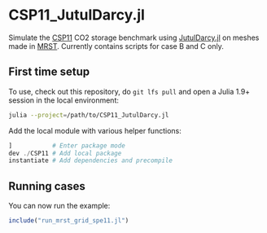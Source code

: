 # CSP11_JutulDarcy.jl

Simulate the [CSP11](https://www.spe.org/en/csp/) CO2 storage benchmark using [JutulDarcy.jl](https://github.com/sintefmath/JutulDarcy.jl) on meshes made in [MRST](https://mrst.no/). Currently contains scripts for case B and C only.

## First time setup

To use, check out this repository, do `git lfs pull` and open a Julia 1.9+ session in the local environment:

```bash
julia --project=/path/to/CSP11_JutulDarcy.jl
```

Add the local module with various helper functions:

```julia
]           # Enter package mode
dev ./CSP11 # Add local package
instantiate # Add dependencies and precompile
```

## Running cases

You can now run the example:

```julia
include("run_mrst_grid_spe11.jl")
```
